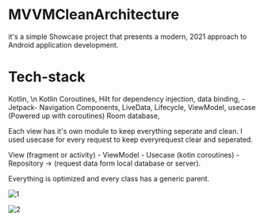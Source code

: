 # MVVMCleanArchitecture

it's a simple Showcase project that presents a modern, 2021 approach to Android application development.

# Tech-stack
Kotlin, \n
Kotlin Coroutines, 
Hilt for dependency injection, 
data binding, 
-Jetpack- 
Navigation Components, 
LiveData, 
Lifecycle, 
ViewModel, 
usecase (Powered up with coroutines)
Room database, 

Each view has it's own module to keep everything seperate and clean.
I used usecase for every request to keep everyrequest clear and seperated.

View (fragment or activity) - ViewModel - Usecase (kotin coroutines) - Repository -> (request data form local database or server).

Everything is optimized and every class has a generic parent.

![1](https://user-images.githubusercontent.com/50822992/129482028-8f0ef5a2-bf1d-4db2-ac93-4fb658c9015e.jpg)

![2](https://user-images.githubusercontent.com/50822992/129482067-f6ec0881-020f-40be-a2dd-af68d7c22c09.jpg)

